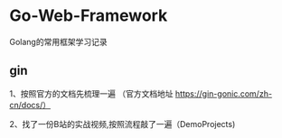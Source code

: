 # Go-Web-Framework

Golang的常用框架学习记录

## gin

1、按照官方的文档先梳理一遍 （官方文档地址 https://gin-gonic.com/zh-cn/docs/）

2、找了一份B站的实战视频,按照流程敲了一遍（DemoProjects)

